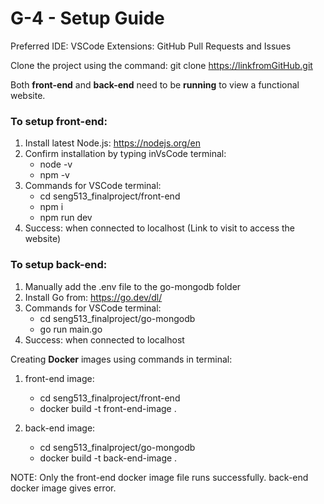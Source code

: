 # G-4 - Setup Guide

Preferred IDE: VSCode
Extensions: GitHub Pull Requests and Issues

Clone the project using the command:
git clone https://linkfromGitHub.git

Both **front-end** and **back-end** need to be **running** to view a functional website.

### To setup front-end:

1. Install latest Node.js: https://nodejs.org/en
2. Confirm installation by typing inVsCode terminal:
    - node -v
    - npm -v
3. Commands for VSCode terminal:
    - cd seng513_finalproject/front-end
    - npm i
    - npm run dev
4. Success: when connected to localhost (Link to visit to access the website)

### To setup back-end:

1. Manually add the .env file to the go-mongodb folder
2. Install Go from: https://go.dev/dl/
3. Commands for VSCode terminal:
    - cd seng513_finalproject/go-mongodb
    - go run main.go
4. Success: when connected to localhost


Creating **Docker** images using commands in terminal:

1. front-end image:
    - cd seng513_finalproject/front-end
    - docker build -t front-end-image .

2. back-end image:
    - cd seng513_finalproject/go-mongodb
    - docker build -t back-end-image .

NOTE: Only the front-end docker image file runs successfully. back-end docker image gives error.

